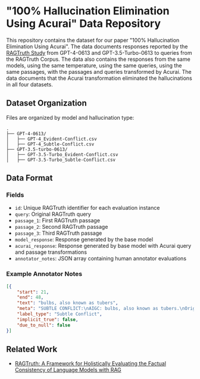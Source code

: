 # "100% Hallucination Elimination Using Acurai" Data Repository

This repository contains the dataset for our paper "100% Hallucination Elimination Using Acurai". The data documents responses reported by the [RAGTruth Study](https://arxiv.org/abs/2401.00396) from GPT-4-0613 and GPT-3.5-Turbo-0613 to queries from the RAGTruth Corpus. The data also contains the responses from the same models, using the same temperature, using the same queries, using the same passages, with the passages and queries transformed by Acurai. The data documents that the Acurai transformation eliminated the hallucinations in all four datasets.


## Dataset Organization

Files are organized by model and hallucination type:

```
.
├── GPT-4-0613/
│   ├── GPT-4_Evident-Conflict.csv
│   ├── GPT-4_Subtle-Conflict.csv
├── GPT-3.5-turbo-0613/
│   ├── GPT-3.5-Turbo_Evident-Conflict.csv
│   ├── GPT-3.5-Turbo_Subtle-Conflict.csv
```

## Data Format

### Fields
- `id`: Unique RAGTruth identifier for each evaluation instance
- `query`: Original RAGTruth query
- `passage_1`: First RAGTruth passage 
- `passage_2`: Second RAGTruth passage 
- `passage_3`: Third RAGTruth passage 
- `model_response`: Response generated by the base model
- `acurai_response`: Response generated by base model with Acurai query and passage transformations
- `annotator_notes`: JSON array containing human annotator evaluations

### Example Annotator Notes
```json
[{
    "start": 21,
    "end": 48,
    "text": "bulbs, also known as tubers",
    "meta": "SUBTLE CONFLICT:\nAIGC: bulbs, also known as tubers.\nOriginal: tubers (like bulbs)\n",
    "label_type": "Subtle Conflict",
    "implicit_true": false,
    "due_to_null": false
}]
```
## Related Work
- [RAGTruth: A Framework for Holistically Evaluating the Factual Consistency of Language Models with RAG](https://arxiv.org/abs/2401.00396)